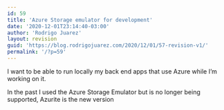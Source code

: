 ```yaml
---
id: 59
title: 'Azure Storage emulator for development'
date: '2020-12-01T23:14:40-03:00'
author: 'Rodrigo Juarez'
layout: revision
guid: 'https://blog.rodrigojuarez.com/2020/12/01/57-revision-v1/'
permalink: '/?p=59'
---
```


I want to be able to run locally my back end apps that use Azure while I’m working on it.

In the past I used the Azure Storage Emulator but is no longer being supported, Azurite is the new version
